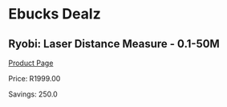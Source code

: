 
# Ebucks Dealz
## Ryobi: Laser Distance Measure - 0.1-50M
[Product Page](https://www.ebucks.com/web/shop/productSelected.do?prodId=973453451&catId=704986856)

Price: R1999.00

Savings: 250.0


	
